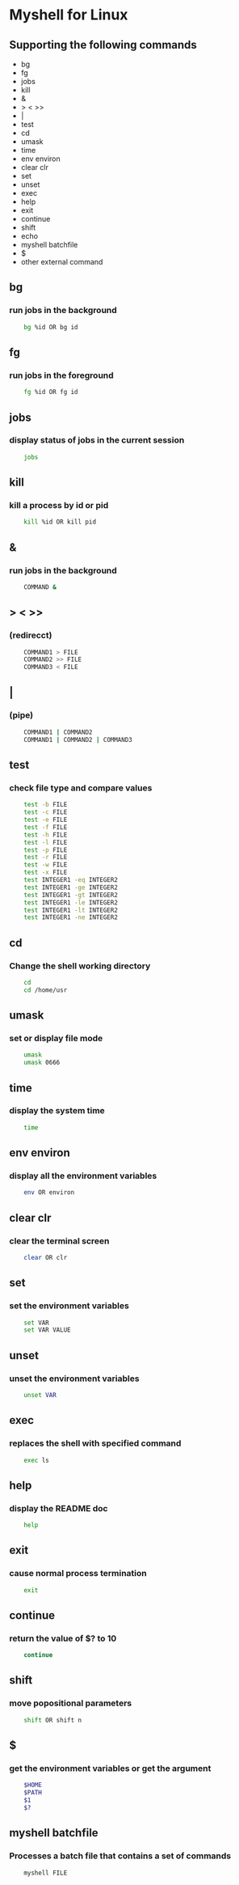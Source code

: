 # Myshell for Linux
## Supporting the following commands
* bg
* fg
* jobs
* kill
* &
* \> < >>
* |
* test
* cd 
* umask
* time
* env environ
* clear clr
* set
* unset
* exec
* help
* exit
* continue
* shift
* echo
* myshell batchfile
* $
* other external command

## bg
### run jobs in the background
```bash
    bg %id OR bg id
```
## fg
### run jobs in the foreground
```bash
    fg %id OR fg id
```
## jobs
### display status of jobs in the current session
```bash
    jobs
```

## kill
### kill a process by id or pid
```bash
    kill %id OR kill pid
```
## &
### run jobs in the background
```bash
    COMMAND &
```
## > < >> 
### (redirecct)
```bash
    COMMAND1 > FILE
    COMMAND2 >> FILE
    COMMAND3 < FILE
```
## |
### (pipe)
```bash
    COMMAND1 | COMMAND2
    COMMAND1 | COMMAND2 | COMMAND3
```
## test
### check file type and compare values
```bash
    test -b FILE
    test -c FILE
    test -e FILE
    test -f FILE
    test -h FILE
    test -l FILE
    test -p FILE
    test -r FILE
    test -w FILE
    test -x FILE
    test INTEGER1 -eq INTEGER2
    test INTEGER1 -ge INTEGER2
    test INTEGER1 -gt INTEGER2
    test INTEGER1 -le INTEGER2
    test INTEGER1 -lt INTEGER2
    test INTEGER1 -ne INTEGER2
```

## cd
### Change the shell working directory
```bash
    cd
    cd /home/usr
```

## umask
### set or display file mode
```bash
    umask
    umask 0666
```

## time
### display the system time
```bash
    time
```

## env environ
### display all the environment variables 
```bash
    env OR environ
```

## clear clr
### clear the terminal screen
``` bash 
    clear OR clr
```

## set
### set the environment variables
```bash
    set VAR
    set VAR VALUE
```

## unset
### unset the environment variables
```bash
    unset VAR
```

## exec
### replaces the shell with specified command
```bash
    exec ls
```

## help
### display the README doc
```bash
    help
```

## exit
### cause normal process termination
```bash
    exit
```

## continue
### return the value of $? to 10
```bash
    continue
```

## shift
### move popositional parameters
```bash
    shift OR shift n
```

## $
### get the environment variables or get the argument
```bash
    $HOME
    $PATH
    $1
    $?
```

## myshell batchfile
### Processes a batch file that contains a set of commands
```bass
    myshell FILE
```